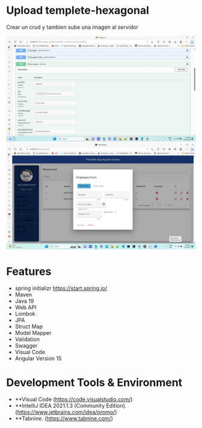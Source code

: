 # Upload templete-hexagonal
Crear un crud y tambien sube una imagen al servidor

![userrolemembership1](https://github.com/choquidownn25/Uploap/blob/main/img/Post.jpg)
![userrolemembership2](https://github.com/choquidownn25/Uploap/blob/main/img/Crud.jpg)

# Features

- spring initializr https://start.spring.io/
- Maven
- Java 19
- Web API 
- Lombok
- JPA
- Struct Map
- Model Mapper
- Validation
- Swagger 
- Visual Code
- Angular Version 15


# Development Tools & Environment
- **Visual Code (https://code.visualstudio.com/)
- **IntelliJ IDEA 2021.1.3 (Community Edition). (https://www.jetbrains.com/idea/promo/)
- **Tabnine. (https://www.tabnine.com/)